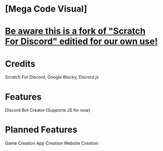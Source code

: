 # [Mega Code Visual]

# [Be aware this is a fork of "Scratch For Discord" editied for our own use!](https://github.com/Androz2091/scratch-for-discord)

# Credits
 Scratch For Discord,
 Google Blocky,
 Discord.js
 
 # Features
 Discord Bot Creator (Supports JS for now)

# Planned Features
 Game Creation
 App Creation
 Website Creation
